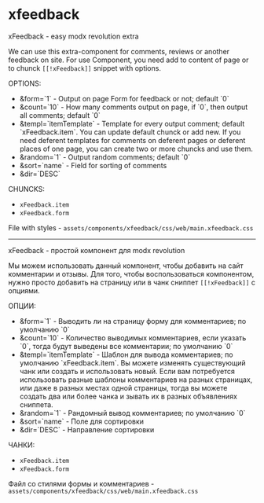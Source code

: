 # xfeedback
xFeedback - easy modx revolution extra

We can use this extra-component for comments, reviews or another feedback on site.
For use Component, you need add to content of page or to chunck `[[!xFeedback]]` snippet with options.

OPTIONS:
* &form=\`1\` - Output on page Form for feedback or not; default \`0\`
* &count=\`10\` - How many comments output on page, if \`0\`, then output all comments; default \`0\`
* &templ=\`itemTemplate\` - Template for every output comment; default \`xFeedback.item\`. You can update default chunck or add new. If you need deferent templates for comments on deferent pages or deferent places of one page, you can create two or more chuncks and use them.
* &random=\`1\` - Output random comments; default \`0\`
* &sort=\`name\` - Field for sorting of comments
* &dir=\`DESC\`

CHUNCKS:
* `xFeedback.item`
* `xFeedback.form`

File with styles - `assets/components/xfeedback/css/web/main.xfeedback.css`

---------------------------------------------------------------------------
xFeedback - простой компонент для modx revolution

Мы можем использовать данный компонент, чтобы добавить на сайт комментарии и отзывы.
Для того, чтобы воспользоваться компонентом, нужно просто добавить на страницу или в чанк сниппет `[[!xFeedback]]` с опциями.

ОПЦИИ:
* &form=\`1\` - Выводить ли на страницу форму для комментариев; по умолчанию \`0\`
* &count=\`10\` - Количество выводимых комментариев, если указать \`0\`, тогда будут выведены все комментарии; по умолчанию \`0\`
* &templ=\`itemTemplate\` - Шаблон для вывода комментариев; по умолчанию \`xFeedback.item\`. Вы можете изменять существующий чанк или создать и использовать новый. Если вам потребуется использовать разные шаблоны комментариев на разных страницах, или даже в разных местах одной страницы, тогда вы можете создать два или более чанка и зывать их в разных объявлениях сниппета.
* &random=\`1\` - Рандомный вывод комментариев; по умолчанию \`0\`
* &sort=\`name\` - Поле для сортировки
* &dir=\`DESC\` - Направление сортировки

ЧАНКИ:
* `xFeedback.item`
* `xFeedback.form`

Файл со стилями формы и комментариев - `assets/components/xfeedback/css/web/main.xfeedback.css`
